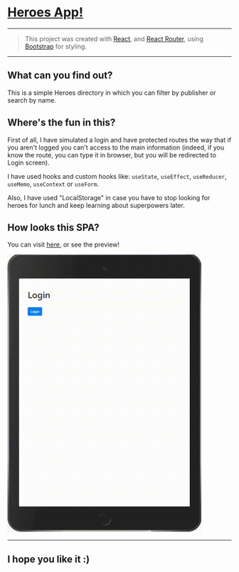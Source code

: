 # [Heroes App!](https://bbeatrizsi.github.io/Heroes-App/)

---

> This project was created with [React](https://es.reactjs.org/), and [React Router](https://reactrouter.com/), using [Bootstrap](https://getbootstrap.com/) for styling.

---

## What can you find out?

This is a simple Heroes directory in which you can filter by publisher or search by name.

## Where's the fun in this?

First of all, I have simulated a login and have protected routes the way that if you aren't logged you can't access to the main information (indeed, if you know the route, you can type it in browser, but you will be redirected to Login screen).

I have used hooks and custom hooks like: `useState`, `useEffect`, `useReducer`, `useMemo`, `useContext` or `useForm`.

Also, I have used "LocalStorage" in case you have to stop looking for heroes for lunch and keep learning about superpowers later.

## How looks this SPA?

You can visit [here](https://bbeatrizsi.github.io/Heroes-App/), or see the preview!

![Heroes-App Demo](./public/assets/heroesapp.gif)

---

## I hope you like it :)
